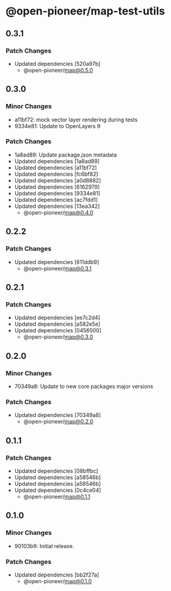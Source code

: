 # @open-pioneer/map-test-utils

## 0.3.1

### Patch Changes

-   Updated dependencies [520a97b]
    -   @open-pioneer/map@0.5.0

## 0.3.0

### Minor Changes

-   a11bf72: mock vector layer rendering during tests
-   9334e81: Update to OpenLayers 9

### Patch Changes

-   1a8ad89: Update package.json metadata
-   Updated dependencies [1a8ad89]
-   Updated dependencies [a11bf72]
-   Updated dependencies [fc6bf82]
-   Updated dependencies [a0d8882]
-   Updated dependencies [6162979]
-   Updated dependencies [9334e81]
-   Updated dependencies [ac7fdd1]
-   Updated dependencies [13ea342]
    -   @open-pioneer/map@0.4.0

## 0.2.2

### Patch Changes

-   Updated dependencies [611ddb9]
    -   @open-pioneer/map@0.3.1

## 0.2.1

### Patch Changes

-   Updated dependencies [ee7c2d4]
-   Updated dependencies [a582e5e]
-   Updated dependencies [0456500]
    -   @open-pioneer/map@0.3.0

## 0.2.0

### Minor Changes

-   70349a8: Update to new core packages major versions

### Patch Changes

-   Updated dependencies [70349a8]
    -   @open-pioneer/map@0.2.0

## 0.1.1

### Patch Changes

-   Updated dependencies [08bffbc]
-   Updated dependencies [a58546b]
-   Updated dependencies [a58546b]
-   Updated dependencies [0c4ce04]
    -   @open-pioneer/map@0.1.1

## 0.1.0

### Minor Changes

-   90103b9: Initial release.

### Patch Changes

-   Updated dependencies [bb2f27a]
    -   @open-pioneer/map@0.1.0
